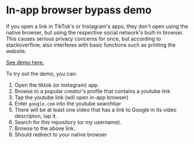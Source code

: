 # In-app browser bypass demo

If you open a link in TikTok's or Instagram's apps, they don't open using the
native browser, but using the respective social network's built-in browser.
This causes serious privacy concerns for once, but according to
stackoverflow, also interferes with basic functions such as printing the
website.

[See demo here.](https://bypass-in-app-browser.vercel.app/)

To try out the demo, you can:

1. Open the tiktok (or instagram) app.
2. Browse to a popular creator's profile that contains a youtube link
3. Tap the youtube link (will open in-app browser)
4. Enter `google.com` into the youtube searchbar
5. There will be at least one video that has a link to Google in its video descripton, tap it.
6. Search for this repository (or my username).
7. Browse to the above link.
8. Should redirect to your native browser
